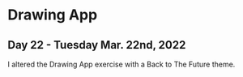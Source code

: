# Drawing App
## Day 22 - Tuesday Mar. 22nd, 2022
I altered the Drawing App exercise with a Back to The Future theme.
